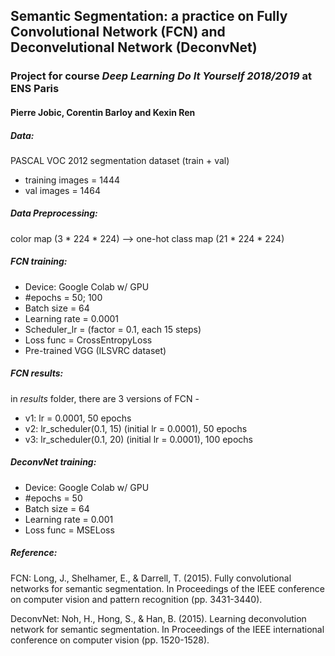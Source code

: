 ## Semantic Segmentation: a practice on Fully Convolutional Network (FCN) and Deconvelutional Network (DeconvNet)
### Project for course _Deep Learning Do It Yourself 2018/2019_ at ENS Paris


#### Pierre Jobic, Corentin Barloy and Kexin Ren


##### Data:
PASCAL VOC 2012 segmentation dataset (train + val)
- training images = 1444
- val images = 1464



##### Data Preprocessing:
color map (3 * 224 * 224) --> one-hot class map (21 * 224 * 224)



##### FCN training:
- Device: Google Colab w/ GPU
- #epochs = 50; 100
- Batch size = 64
- Learning rate = 0.0001 
- Scheduler_lr = (factor = 0.1, each 15 steps)
- Loss func =  CrossEntropyLoss
- Pre-trained VGG (ILSVRC dataset)



##### FCN results:
in _results_ folder, there are 3 versions of FCN -
- v1: lr = 0.0001, 50 epochs
- v2: lr_scheduler(0.1, 15) (initial lr = 0.0001), 50 epochs
- v3: lr_scheduler(0.1, 20) (initial lr = 0.0001), 100 epochs



##### DeconvNet training:
- Device: Google Colab w/ GPU
- #epochs = 50
- Batch size = 64
- Learning rate = 0.001
- Loss func =  MSELoss



##### Reference:
FCN: Long, J., Shelhamer, E., & Darrell, T. (2015). Fully convolutional networks for semantic segmentation. In Proceedings of the IEEE conference on computer vision and pattern recognition (pp. 3431-3440).


DeconvNet: Noh, H., Hong, S., & Han, B. (2015). Learning deconvolution network for semantic segmentation. In Proceedings of the IEEE international conference on computer vision (pp. 1520-1528).

